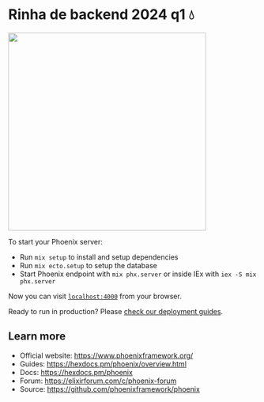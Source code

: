 # Rinha de backend 2024 q1 💧
<img src="https://miro.medium.com/v2/resize:fit:1000/1*IUOn1znmxqjRsli9GgSOFg.jpeg" width="400" />

To start your Phoenix server:

  * Run `mix setup` to install and setup dependencies
  * Run `mix ecto.setup` to setup the database
  * Start Phoenix endpoint with `mix phx.server` or inside IEx with `iex -S mix phx.server`

Now you can visit [`localhost:4000`](http://localhost:4000) from your browser.

Ready to run in production? Please [check our deployment guides](https://hexdocs.pm/phoenix/deployment.html).

## Learn more

  * Official website: https://www.phoenixframework.org/
  * Guides: https://hexdocs.pm/phoenix/overview.html
  * Docs: https://hexdocs.pm/phoenix
  * Forum: https://elixirforum.com/c/phoenix-forum
  * Source: https://github.com/phoenixframework/phoenix
